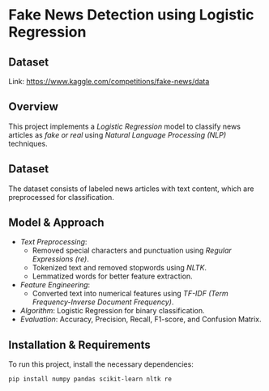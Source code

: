 # Fake News Detection using Logistic Regression
## Dataset
Link: https://www.kaggle.com/competitions/fake-news/data

## Overview
This project implements a *Logistic Regression* model to classify news articles as *fake or real* using *Natural Language Processing (NLP)* techniques.

## Dataset
The dataset consists of labeled news articles with text content, which are preprocessed for classification.

## Model & Approach
- *Text Preprocessing*:  
  - Removed special characters and punctuation using *Regular Expressions (re)*.  
  - Tokenized text and removed stopwords using *NLTK*.  
  - Lemmatized words for better feature extraction.  
- *Feature Engineering*:  
  - Converted text into numerical features using *TF-IDF (Term Frequency-Inverse Document Frequency)*.  
- *Algorithm*: Logistic Regression for binary classification.  
- *Evaluation*: Accuracy, Precision, Recall, F1-score, and Confusion Matrix.

## Installation & Requirements
To run this project, install the necessary dependencies:

```bash
pip install numpy pandas scikit-learn nltk re 
